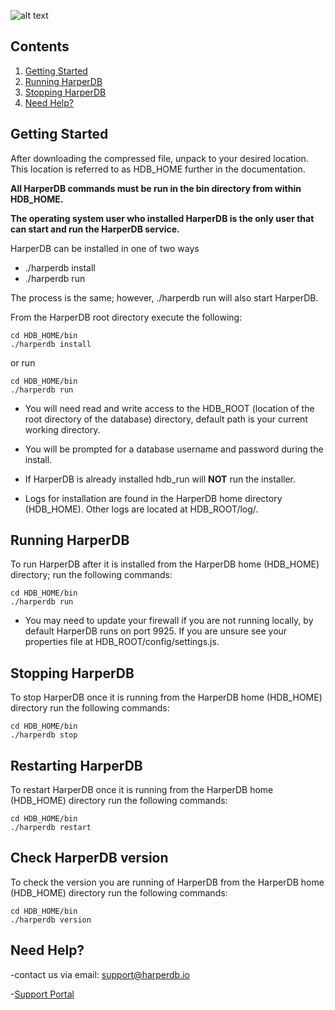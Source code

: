 ![alt text](https://s3.amazonaws.com/hdb-marketing/purple_logo_transparent_662x400.png)

## Contents

1. [Getting Started](#getting-started)
2. [Running HarperDB](#running-harperdb)
3. [Stopping HarperDB](#stopping-harperdb)
4. [Need Help?](#need-help)


## Getting Started
After downloading the compressed file, unpack to your desired location.
This location is referred to as HDB_HOME further in the documentation.

**All HarperDB commands must be run in the bin directory from within HDB_HOME.**

**The operating system user who installed HarperDB is the only user that can start and run the HarperDB service.**

HarperDB can be installed in one of two ways
* ./harperdb install
* ./harperdb run

The process is the same; however, ./harperdb run will also start HarperDB.

From the HarperDB root directory execute the following:

```
cd HDB_HOME/bin
./harperdb install

```

or run


```
cd HDB_HOME/bin
./harperdb run

```
*    You will need read and write access to the HDB_ROOT (location of the root directory of the database) directory, default path is your current working directory.

*    You will be prompted for a database username and password during the install.

*    If HarperDB is already installed hdb_run will **NOT** run the installer.

*    Logs for installation are found in the HarperDB home directory (HDB_HOME). Other logs are located at HDB_ROOT/log/.

## Running HarperDB

To run HarperDB after it is installed from the HarperDB home (HDB_HOME) directory; run the following commands:

```
cd HDB_HOME/bin
./harperdb run

```
* You may need to update your firewall if you are not running locally, by default HarperDB runs on port 9925.  If you are unsure see your properties file at HDB_ROOT/config/settings.js.

## Stopping HarperDB

To stop HarperDB once it is running from the HarperDB home (HDB_HOME) directory run the following commands:

```
cd HDB_HOME/bin
./harperdb stop

```

## Restarting HarperDB

To restart HarperDB once it is running from the HarperDB home (HDB_HOME) directory run the following commands:

```
cd HDB_HOME/bin
./harperdb restart

```


## Check HarperDB version

To check the version you are running of HarperDB from the HarperDB home (HDB_HOME) directory run the following commands:

```
cd HDB_HOME/bin
./harperdb version

```


## Need Help?

-contact us via email: support@harperdb.io

-[Support Portal](https://harperdbhelp.zendesk.com)


